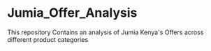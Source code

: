 # Jumia_Offer_Analysis
This repository Contains an analysis of Jumia Kenya's Offers across different product categories
